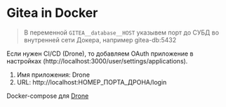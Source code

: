 # Gitea in Docker

> В переменной `GITEA__database__HOST` указывем порт до СУБД во внутренней сети Докера, например gitea-db:5432


Если нужен CI/CD (Drone), то добавляем OAuth приложение в настройках (http://localhost:3000/user/settings/applications).
1. Имя приложения: Drone
2. URL: http://localhost:НОМЕР_ПОРТА_ДРОНА/login

Docker-compose для [Drone](https://github.com/twent/docker-compose-templates/tree/main/drone/)
